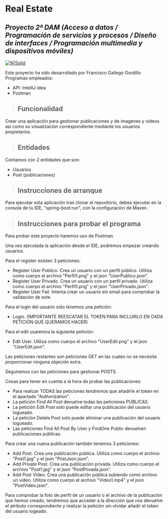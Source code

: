 # Real Estate
## _Proyecto 2ª DAM (Acceso a datos / Programación de servicios y procesos / Diseño de interfaces / Programación multimedia y dispositivos móviles)_

[![N|Solid](logo.png)](https://triana.salesianos.edu/colegio//nsolid)



Este proyecto ha sido desarrollado por Francisco Gallego Gordillo
Programas empleados:

- API: IntelliJ idea
- Postman

>## Funcionalidad

  Crear una aplicación para gestionar publicaciones y de imagenes y videos así como su visualización correspondiente mediante los usuarios propietarios.

>## Entidades
  Contamos con 2 entidades que son:
  - Usuarios
  - Post (publicaciones)

>## Instrucciones de arranque
  Para ejecutar esta aplicación tras clonar el repositorio, debes ejecutar en la consola de tu IDE, "spring-boot:run", con la configuración de Maven.

>## Instrucciones para probar el programa
  Para probar este proyecto haremos uso de Postman.

  Una vez ejecutada la aplicación desde el IDE, podremos empezar creando usuarios.

  Para el register existen 3 peticiones:

  - Register User Publico. Crea un usuario con un perfil público. Utiliza como cuerpo el archivo "Perfil1.png" y el json "UserPublico.json".
  - Register User Privado. Crea un usuario con un perfil privado. Utiliza como cuerpo el archivo "Perfil1.png" y el json "UserPrivado.json".
  - Register User Fail. Intenta crear un usuario sin email para comprobar la validación de este.

  Para el login del usuario sólo tenemos una petición:

  - Login. (IMPORTANTE REESCATAR EL TOKEN PARA INCLUIRLO EN CADA PETICIÓN QUE QUERAMOS HACER)

  Para el edit usaremos la siguiente petición:

  - Edit User. Utiliza como cuerpo el archivo "UserEdit.png" y el json "UserEdit.json".

  Las peticiones restantes son peticiones GET en las cuales no se necesita proporcionar ninguna objeción extra.


  Seguiremos con las peticiones para gestionar POSTS.

  Cosas para tener en cuenta a la hora de probar las publicaciones:

  - Para realizar TODAS las peticiones tendremos que añadirle el token en el apartado "Authorization".
  - La petición Find All Post devuelve todas las peticiones PUBLICAS.
  - La petición Edit Post solo puede editar una publicación del usuario logueado.
  - La petición Delete Post solo puede eliminar una publicación del usuario logueado.
  - Las peticiones Find All Post By User y FindOne Public devuelven publicaciones públicas.


  Para crear una nueva publicación también tenemos 3 peticiones:

  - Add Post. Crea una publicación pública. Utiliza como cuerpo el archivo "Post1.jpg" y el json "PostJson.json".
  - Add Private Post. Crea una publicación privada. Utiliza como cuerpo el archivo "Post1.jpg" y el json "PostPrivada.json".
  - Add Post Video. Crea una publicación pública subiendo como archivo un vídeo. Utiliza como cuerpo el archivo "Video1.mp4" y el json "PostVideo.json".


  Para comprobar la foto de perfil de un usuario o el archivo de la publicación que hemos creado, tendremos que acceder a la dirección que nos devuelve el atributo correspondiente y realizar la petición sin olvidar añadir el token del usuario logeado.
